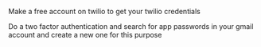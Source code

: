 Make a free account on twilio to get your twilio credentials

Do a two factor authentication and search for app passwords in your gmail account and create a new one for this purpose